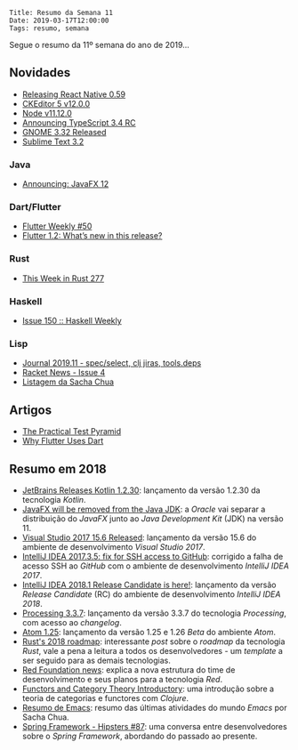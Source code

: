     Title: Resumo da Semana 11
    Date: 2019-03-17T12:00:00
    Tags: resumo, semana

Segue o resumo da 11º semana do ano de 2019...

<!-- more -->

## Novidades

* [Releasing React Native 0.59](http://facebook.github.io/react-native/blog/2019/03/12/releasing-react-native-059 "Post sobre Releasing React Native 0.59")
* [CKEditor 5 v12.0.0](https://ckeditor.com/blog/CKEditor-5-v12.0.0-with-inline-widgets-and-distraction-free-editor-released "Post sobre CKEditor 5 v12.0.0")
* [Node v11.12.0](https://nodejs.org/en/blog/release/v11.12.0 "Post sobre Node v11.12.0")
* [Announcing TypeScript 3.4 RC](https://devblogs.microsoft.com/typescript/announcing-typescript-3-4-rc "Post sobre Announcing TypeScript 3.4 RC")
* [GNOME 3.32 Released](https://www.gnome.org/news/2019/03/gnome-3-32-released "Post sobre GNOME 3.32 Released")
* [Sublime Text 3.2](https://www.sublimetext.com/blog/articles/sublime-text-3-point-2 "Post sobre Sublime Text 3.2")

### Java

* [Announcing: JavaFX 12](https://gluonhq.com/announcing-javafx-12-2 "Post sobre Announcing: JavaFX 12")

### Dart/Flutter

* [Flutter Weekly #50](https://us17.campaign-archive.com/?u=c8d8d18b6e2c6316ddc1d48a0&id=a51ed1fc20 "Post sobre Flutter Weekly #50")
* [Flutter 1.2: What’s new in this release?](https://hackernoon.com/flutter-1-2-whats-new-in-this-release-799062b36c36 "Post sobre Flutter 1.2: What’s new in this release?")

### Rust

* [This Week in Rust 277](https://this-week-in-rust.org/blog/2019/03/12/this-week-in-rust-277 "Post sobre This Week in Rust 277")

### Haskell

* [Issue 150 :: Haskell Weekly](https://haskellweekly.news/issues/150.html "Post sobre Issue 150 :: Haskell Weekly")

### Lisp

* [Journal 2019.11 - spec/select, clj jiras, tools.deps](http://insideclojure.org/2019/03/16/journal "Post sobre Journal 2019.11 - spec/select, clj jiras, tools.deps")
* [Racket News - Issue 4](http://racket-news.com/2019/03/racket-news-issue-4.html "Post sobre Racket News - Issue 4")
* [Listagem da Sacha Chua](http://sachachua.com/blog/category/emacs-news "Post sobre Listagem da Sacha Chua")

## Artigos

* [The Practical Test Pyramid](https://martinfowler.com/articles/practical-test-pyramid.html "Artigo sobre The Practical Test Pyramid")
* [Why Flutter Uses Dart](https://hackernoon.com/why-flutter-uses-dart-dd635a054ebf "Artigo sobre Why Flutter Uses Dart")

## Resumo em 2018

* [JetBrains Releases Kotlin 1.2.30](https://blog.jetbrains.com/kotlin/2018/03/kotlin-1-2-30-is-out "Post sobre o lançamento do Kotlin 1.2.30"): lançamento da versão 1.2.30 da tecnologia _Kotlin_.
* [JavaFX will be removed from the Java JDK](https://www.infoworld.com/article/3261066/java/javafx-will-be-removed-from-the-java-jdk.html "Post sobre a notícia do JavaFX"): a _Oracle_ vai separar a distribuição do _JavaFX_ junto ao _Java Development Kit_ (JDK) na versão 11.
* [Visual Studio 2017 15.6 Released](https://docs.microsoft.com/en-us/visualstudio/releasenotes/vs2017-relnotes#15.6.1 "Post sobre o lançamento do Visual Studio 2017 15.6"): lançamento da versão 15.6 do ambiente de desenvolvimento _Visual Studio 2017_.
* [IntelliJ IDEA 2017.3.5: fix for SSH access to GitHub](https://blog.jetbrains.com/idea/2018/03/intellij-idea-2017-3-5-fix-for-ssh-access-to-github "Post sobre a correção do acesso SSH ao GitHub"): corrigido a falha de acesso SSH ao _GitHub_ com o ambiente de desenvolvimento _IntelliJ IDEA 2017_.
* [IntelliJ IDEA 2018.1 Release Candidate is here!](https://blog.jetbrains.com/idea/2018/03/intellij-idea-2018-1-release-candidate-is-here "Post sobre o lançamento do IntelliJ IDEA 2018.1"): lançamento da versão _Release Candidate_ (RC) do ambiente de desenvolvimento _IntelliJ IDEA 2018_.
* [Processing 3.3.7](https://processing.org/download "Post sobre o download do Processing 3.3.7"): lançamento da versão 3.3.7 do tecnologia _Processing_, com acesso ao _changelog_.
* [Atom 1.25](http://blog.atom.io/2018/03/15/atom-1-25.html "Post sobre o lançamento do Atom 1.25"): lançamento da versão 1.25 e 1.26 _Beta_ do ambiente _Atom_.
* [Rust's 2018 roadmap](https://blog.rust-lang.org/2018/03/12/roadmap.html "Post do artigo Rust's 2018 roadmap"): interessante _post_ sobre o _roadmap_ da tecnologia _Rust_, vale a pena a leitura a todos os desenvolvedores - um _template_ a ser seguido para as demais tecnologias.
* [Red Foundation news](http://www.red-lang.org/2018/03/red-foundation-news.html "Post do artigo Red Foundation news"): explica a nova estrutura do time de desenvolvimento e seus planos para a tecnologia _Red_.
* [Functors and Category Theory Introductory](https://functional.works-hub.com/learn/functors-and-category-theory-introductory-3e3da#utm_source=Reddit&utm_medium=Post&utm_campaign=Tom%20Tom&utm_content=Blog "Post do artigo Functors and Category Theory Introductory"): uma introdução sobre a teoria de categorias e functores com _Clojure_.
* [Resumo de Emacs](http://sachachua.com/blog/category/emacs-news "Post sobre o resumo do Emacs"): resumo das últimas atividades do mundo _Emacs_ por Sacha Chua.
* [Spring Framework - Hipsters #87](https://hipsters.tech/spring-framework-hipsters-87 "Post do podcast 87 de Spring Framework"): uma conversa entre desenvolvedores sobre o _Spring Framework_, abordando do passado ao presente.
